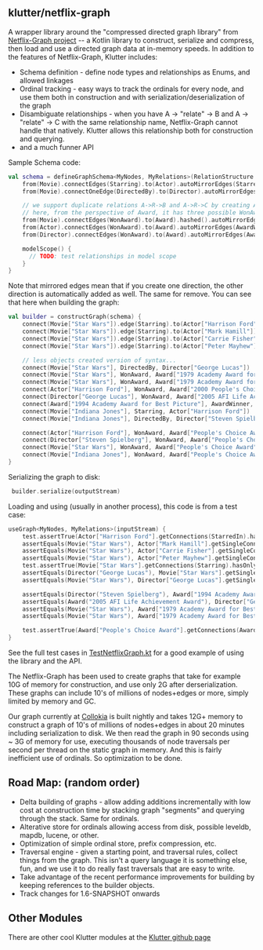 ## klutter/netflix-graph

A wrapper library around the "compressed directed graph library" from [Netflix-Graph project](https://github.com/Netflix/netflix-graph) 
-- a Kotlin library to construct, serialize and compress, then load and use a directed graph data at in-memory speeds.  In addition to the features of Netflix-Graph, Klutter includes:

* Schema definition - define node types and relationships as Enums, and allowed linkages
* Ordinal tracking - easy ways to track the ordinals for every node, and use them both in construction and with serialization/deserialization of the graph
* Disambiguate relationships - when you have A -> "relate" -> B and A -> "relate" -> C with the same relationship name, Netflix-Graph cannot handle that natively.  Klutter allows this relationship both for construction and querying.
* and a much funner API

Sample Schema code:

```kotlin
val schema = defineGraphSchema<MyNodes, MyRelations>(RelationStructure.COMPACT) {
    from(Movie).connectEdges(Starring).to(Actor).autoMirrorEdges(StarredIn)
    from(Movie).connectOneEdge(DirectedBy).to(Director).autoMirrorEdges(Directed)

    // we support duplicate relations A->R->B and A->R->C by creating A->R.B->B and A->R.C->C under the covers
    // here, from the perspective of Award, it has three possible WonAward relations all with same name
    from(Movie).connectEdges(WonAward).to(Award).hashed().autoMirrorEdges(AwardWinner).compact()
    from(Actor).connectEdges(WonAward).to(Award).autoMirrorEdges(AwardWinner)
    from(Director).connectEdges(WonAward).to(Award).autoMirrorEdges(AwardWinner)

    modelScope() {
      // TODO: test relationships in model scope
    }
}
```

Note that mirrored edges mean that if you create one direction, the other direction is automatically added as well. The same for remove.  You can see that here when building the graph:

```kotlin
val builder = constructGraph(schema) {
    connect(Movie["Star Wars"]).edge(Starring).to(Actor["Harrison Ford"])
    connect(Movie["Star Wars"]).edge(Starring).to(Actor["Mark Hamill"])
    connect(Movie["Star Wars"]).edge(Starring).to(Actor["Carrie Fisher"])
    connect(Movie["Star Wars"]).edge(Starring).to(Actor["Peter Mayhew"])

    // less objects created version of syntax...
    connect(Movie["Star Wars"], DirectedBy, Director["George Lucas"])
    connect(Movie["Star Wars"], WonAward, Award["1979 Academy Award for Best Visual Effects"])
    connect(Movie["Star Wars"], WonAward, Award["1979 Academy Award for Best Original Music Score"])
    connect(Actor["Harrison Ford"], WonAward, Award["2000 People's Choice Award"])
    connect(Director["George Lucas"], WonAward, Award["2005 AFI Life Achievement Award"])
    connect(Award["1994 Academy Award for Best Picture"], AwardWinner, Director["Steven Spielberg"])
    connect(Movie["Indiana Jones"], Starring, Actor["Harrison Ford"])
    connect(Movie["Indiana Jones"], DirectedBy, Director["Steven Spielberg"])

    connect(Actor["Harrison Ford"], WonAward, Award["People's Choice Award"])
    connect(Director["Steven Spielberg"], WonAward, Award["People's Choice Award"])
    connect(Movie["Star Wars"], WonAward, Award["People's Choice Award"])
    connect(Movie["Indiana Jones"], WonAward, Award["People's Choice Award"])
}
```

Serializing the graph to disk:

```kotlin
 builder.serialize(outputStream)
```

Loading and using (usually in another process), this code is from a test case:

```kotlin
useGraph<MyNodes, MyRelations>(inputStream) {
    test.assertTrue(Actor["Harrison Ford"].getConnections(StarredIn).hasOnly(setOf(Movie("Star Wars"), Movie("Indiana Jones"))))
    assertEquals(Movie("Star Wars"), Actor["Mark Hamill"].getSingleConnection(StarredIn))
    assertEquals(Movie("Star Wars"), Actor["Carrie Fisher"].getSingleConnection(StarredIn))
    assertEquals(Movie("Star Wars"), Actor["Peter Mayhew"].getSingleConnection(StarredIn))
    test.assertTrue(Movie["Star Wars"].getConnections(Starring).hasOnly(setOf(Actor("Harrison Ford"), Actor("Mark Hamill"), Actor("Carrie Fisher"), Actor("Peter Mayhew"))))
    assertEquals(Director("George Lucas"), Movie["Star Wars"].getSingleConnection(DirectedBy))
    assertEquals(Movie("Star Wars"), Director["George Lucas"].getSingleConnection(Directed))

    assertEquals(Director("Steven Spielberg"), Award["1994 Academy Award for Best Picture"].getSingleConnection(AwardWinner))
    assertEquals(Award("2005 AFI Life Achievement Award"), Director["George Lucas"].getSingleConnection(WonAward))
    assertEquals(Movie("Star Wars"), Award["1979 Academy Award for Best Visual Effects"].getSingleConnection(AwardWinner))
    assertEquals(Movie("Star Wars"), Award["1979 Academy Award for Best Original Music Score"].getSingleConnection(AwardWinner))

    test.assertTrue(Award["People's Choice Award"].getConnections(AwardWinner).hasOnly(setOf(Movie("Star Wars"), Movie("Indiana Jones"), Director("Steven Spielberg"), Actor("Harrison Ford"))))
}
```        

See the full test cases in [TestNetflixGraph.kt](https://github.com/klutter/klutter/blob/master/netflix-graph/src/test/kotlin/uy/klutter/graph/netflix/TestNetflixGraph.kt) for a good example of using the library and the API.

The Netflix-Graph has been used to create graphs that take for example 10G of memory for construction, and use only 2G after derserialization.  These graphs can include 10's of millions of nodes+edges or more, simply limited by memory and GC.  

Our graph currently at [Collokia](https://www.collokia.com) is built nightly and takes 12G+ memory to construct a graph of 10's of millions of nodes+edges in about 20 minutes including serialization to disk.  We then read the graph in 90 seconds using ~ 3G of memory for use, executing thousands of node traversals per second per thread on the static graph in memory.  And this is fairly inefficient use of ordinals.  So optimization to be done.

## Road Map: (random order)

* Delta building of graphs - allow adding additions incrementally with low cost at construction time by stacking graph "segments" and querying through the stack.  Same for ordinals.
* Alterative store for ordinals allowing access from disk, possible leveldb, mapdb, lucene, or other.
* Optimization of simple ordinal store, prefix compression, etc.
* Traversal engine - given a starting point, and traversal rules, collect things from the graph.  This isn't a query language it is something else, fun, and we use it to do really fast traversals that are easy to write.
* Take advantage of the recent performance improvements for building by keeping references to the builder objects.
* Track changes for 1.6-SNAPSHOT onwards

## Other Modules

There are other cool Klutter modules at the [Klutter github page](https://github.com/klutter/klutter)
